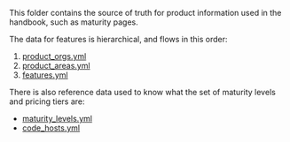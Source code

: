 This folder contains the source of truth for product information used in the handbook, such as maturity pages.

The data for features is hierarchical, and flows in this order:

1. [product_orgs.yml](product_orgs.yml)
1. [product_areas.yml](product_areas.yml)
1. [features.yml](features.yml)

There is also reference data used to know what the set of maturity levels and pricing tiers are:

- [maturity_levels.yml](maturity_levels.yml)
- [code_hosts.yml](code_hosts.yml)
